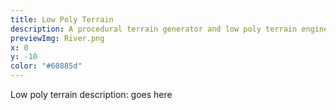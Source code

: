 ```yaml
---
title: Low Poly Terrain
description: A procedural terrain generator and low poly terrain engine
previewImg: River.png
x: 0
y: -10
color: "#60885d"
---
```

Low poly terrain description: goes here